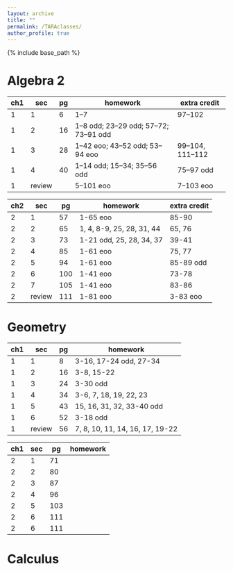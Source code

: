 ```yaml
---
layout: archive
title: ""
permalink: /TARAclasses/
author_profile: true
---
```


{% include base_path %}

# Algebra 2

| ch1 | sec    | pg | homework                             | extra credit    |
| --- | ------ | -- | ------------------------------------ | --------------- |
| 1   | 1      | 6  | 1–7                                  | 97–102          |
| 1   | 2      | 16 | 1–8 odd; 23–29 odd; 57–72; 73–91 odd |                 |
| 1   | 3      | 28 | 1–42 eoo; 43–52 odd; 53–94 eoo       | 99–104, 111–112 |
| 1   | 4      | 40 | 1–14 odd; 15–34; 35–56 odd           | 75–97 odd       |
| 1   | review |    | 5–101 eoo                            | 7–103 eoo       |

| ch2 | sec    | pg  | homework                        | extra credit  |
| --  | ------ | --- | ------------------------------- | ------------- |
| 2   | 1      | 57  | 1-65 eoo                        | 85-90         |
| 2   | 2      | 65  | 1, 4, 8-9, 25, 28, 31, 44       | 65, 76        |
| 2   | 3      | 73  | 1-21 odd, 25, 28, 34, 37        | 39-41         |
| 2   | 4      | 85  | 1-61 eoo                        | 75, 77        |
| 2   | 5      | 94  |  1-61 eoo                       | 85-89 odd     |
| 2   | 6      | 100 |  1-41 eoo                       | 73-78         |
| 2   | 7      | 105 |  1-41 eoo                       | 83-86         |
| 2   | review | 111 |  1-81 eoo                       | 3-83 eoo      |


# Geometry

| ch1 | sec    | pg  |  homework                         |
| --  | ------ | --- | --------------------------------- |
| 1   | 1      | 8   |  3-16, 17-24 odd, 27-34           |
| 1   | 2      | 16  | 3-8, 15-22                        |
| 1   | 3      | 24  | 3-30 odd                          |
| 1   | 4      | 34  | 3-6, 7, 18, 19, 22, 23            |
| 1   | 5      | 43  | 15, 16, 31, 32, 33-40 odd         |
| 1   | 6      | 52  |     3-18 odd                      |
| 1   | review | 56  |  7, 8, 10, 11, 14, 16, 17, 19-22  |

| ch1 | sec    | pg  |  homework                         |
| --  | ------ | --- | --------------------------------- |
| 2  | 1      | 71  |       | 3-33 odd                                |
| 2  | 2      | 80  |       | 9-16, 29-30, 40ab                       |
| 2  | 3      | 87  |       | 5-12, 27-28                             |
| 2  | 4      | 96  |       | 3-23 odd                                |
| 2  | 5      | 103 |       | 3-13 odd                                |
| 2  | 6      | 111 |       | 3-6, 11, 18-19                          |
| 2  | 6      | 111 |       | 20-24                                   |





# Calculus
